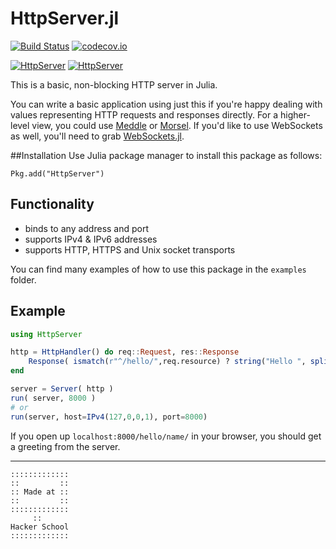 # HttpServer.jl

[![Build Status](https://travis-ci.org/JuliaWeb/HttpServer.jl.svg?branch=master)](https://travis-ci.org/JuliaWeb/HttpServer.jl)
[![codecov.io](http://codecov.io/github/JuliaWeb/HttpServer.jl/coverage.svg?branch=master)](http://codecov.io/github/JuliaWeb/HttpServer.jl?branch=master)

[![HttpServer](http://pkg.julialang.org/badges/HttpServer_0.3.svg)](http://pkg.julialang.org/?pkg=HttpServer&ver=0.3)
[![HttpServer](http://pkg.julialang.org/badges/HttpServer_0.4.svg)](http://pkg.julialang.org/?pkg=HttpServer&ver=0.4)

This is a basic, non-blocking HTTP server in Julia.

You can write a basic application using just this if you're happy dealing with values representing HTTP requests and responses directly.
For a higher-level view, you could use [Meddle](https://github.com/JuliaWeb/Meddle.jl) or [Morsel](https://github.com/JuliaWeb/Morsel.jl).
If you'd like to use WebSockets as well, you'll need to grab [WebSockets.jl](https://github.com/JuliaWeb/WebSockets.jl).

##Installation
Use Julia package manager to install this package as follows:
```
Pkg.add("HttpServer")
```

## Functionality
* binds to any address and port
* supports IPv4 & IPv6 addresses
* supports HTTP, HTTPS and Unix socket transports

You can find many examples of how to use this package in the `examples` folder.

## Example

```julia
using HttpServer

http = HttpHandler() do req::Request, res::Response
    Response( ismatch(r"^/hello/",req.resource) ? string("Hello ", split(req.resource,'/')[3], "!") : 404 )
end

server = Server( http )
run( server, 8000 )
# or
run(server, host=IPv4(127,0,0,1), port=8000)
```
If you open up `localhost:8000/hello/name/` in your browser, you should get a greeting from the server.

---

```
:::::::::::::
::         ::
:: Made at ::
::         ::
:::::::::::::
     ::
Hacker School
:::::::::::::
```
